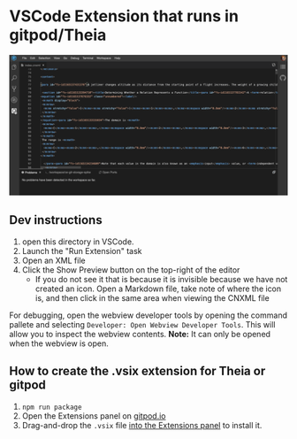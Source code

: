 # VSCode Extension that runs in gitpod/Theia

![installing and enabling the preview](./editor.gif)

## Dev instructions
1. open this directory in VSCode.
1. Launch the "Run Extension" task
1. Open an XML file
1. Click the Show Preview button on the top-right of the editor
    - If you do not see it that is because it is invisible because we have not created an icon. Open a Markdown file, take note of where the icon is, and then click in the same area when viewing the CNXML file

For debugging, open the webview developer tools by opening the command pallete and selecting `Developer: Open Webview Developer Tools`. This will allow you to inspect the webview contents. **Note:** It can only be opened when the webview is open.

## How to create the .vsix extension for Theia or gitpod

1. `npm run package`
1. Open the Extensions panel on [gitpod.io](https://gitpod.io)
1. Drag-and-drop the `.vsix` file [into the Extensions panel](https://www.gitpod.io/docs/vscode-extensions/) to install it.